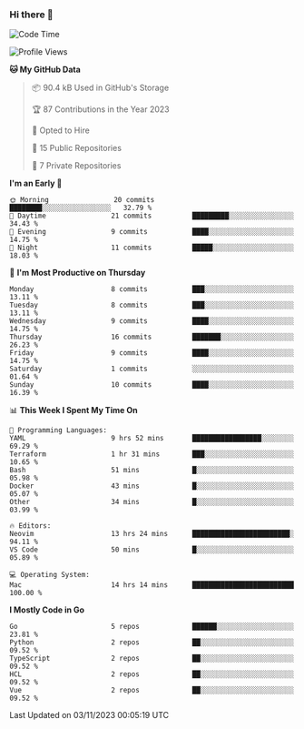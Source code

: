 ### Hi there 👋
<!--![visitors](https://visitor-badge.glitch.me/badge?page_id=d0zingcat)-->
<!--
**d0zingcat/d0zingcat** is a ✨ _special_ ✨ repository because its `README.md` (this file) appears on your GitHub profile.

Here are some ideas to get you started:

- 🔭 I’m currently working on ...
- 🌱 I’m currently learning ...
- 👯 I’m looking to collaborate on ...
- 🤔 I’m looking for help with ...
- 💬 Ask me about ...
- 📫 How to reach me: ...
- 😄 Pronouns: ...
- ⚡ Fun fact: ...
-->
<!--START_SECTION:waka-->
![Code Time](http://img.shields.io/badge/Code%20Time-3%2C143%20hrs%2030%20mins-blue)

![Profile Views](http://img.shields.io/badge/Profile%20Views-0-blue)

**🐱 My GitHub Data** 

> 📦 90.4 kB Used in GitHub's Storage 
 > 
> 🏆 87 Contributions in the Year 2023
 > 
> 💼 Opted to Hire
 > 
> 📜 15 Public Repositories 
 > 
> 🔑 7 Private Repositories 
 > 
**I'm an Early 🐤** 

```text
🌞 Morning                20 commits          ████████░░░░░░░░░░░░░░░░░   32.79 % 
🌆 Daytime                21 commits          █████████░░░░░░░░░░░░░░░░   34.43 % 
🌃 Evening                9 commits           ████░░░░░░░░░░░░░░░░░░░░░   14.75 % 
🌙 Night                  11 commits          █████░░░░░░░░░░░░░░░░░░░░   18.03 % 
```
📅 **I'm Most Productive on Thursday** 

```text
Monday                   8 commits           ███░░░░░░░░░░░░░░░░░░░░░░   13.11 % 
Tuesday                  8 commits           ███░░░░░░░░░░░░░░░░░░░░░░   13.11 % 
Wednesday                9 commits           ████░░░░░░░░░░░░░░░░░░░░░   14.75 % 
Thursday                 16 commits          ███████░░░░░░░░░░░░░░░░░░   26.23 % 
Friday                   9 commits           ████░░░░░░░░░░░░░░░░░░░░░   14.75 % 
Saturday                 1 commits           ░░░░░░░░░░░░░░░░░░░░░░░░░   01.64 % 
Sunday                   10 commits          ████░░░░░░░░░░░░░░░░░░░░░   16.39 % 
```


📊 **This Week I Spent My Time On** 

```text
💬 Programming Languages: 
YAML                     9 hrs 52 mins       █████████████████░░░░░░░░   69.29 % 
Terraform                1 hr 31 mins        ███░░░░░░░░░░░░░░░░░░░░░░   10.65 % 
Bash                     51 mins             █░░░░░░░░░░░░░░░░░░░░░░░░   05.98 % 
Docker                   43 mins             █░░░░░░░░░░░░░░░░░░░░░░░░   05.07 % 
Other                    34 mins             █░░░░░░░░░░░░░░░░░░░░░░░░   03.99 % 

🔥 Editors: 
Neovim                   13 hrs 24 mins      ████████████████████████░   94.11 % 
VS Code                  50 mins             █░░░░░░░░░░░░░░░░░░░░░░░░   05.89 % 

💻 Operating System: 
Mac                      14 hrs 14 mins      █████████████████████████   100.00 % 
```

**I Mostly Code in Go** 

```text
Go                       5 repos             ██████░░░░░░░░░░░░░░░░░░░   23.81 % 
Python                   2 repos             ██░░░░░░░░░░░░░░░░░░░░░░░   09.52 % 
TypeScript               2 repos             ██░░░░░░░░░░░░░░░░░░░░░░░   09.52 % 
HCL                      2 repos             ██░░░░░░░░░░░░░░░░░░░░░░░   09.52 % 
Vue                      2 repos             ██░░░░░░░░░░░░░░░░░░░░░░░   09.52 % 
```




 Last Updated on 03/11/2023 00:05:19 UTC
<!--END_SECTION:waka-->

